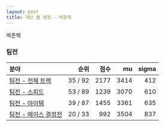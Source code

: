 ```yaml
---
layout: post
title: 개인 별 랭킹 - 박준혁
---
```


박준혁


### 팀전

| 분야 | 순위 | 점수 | mu | sigma |
|:---|---:|---:|---:|---:|
| [팀전 - 전체 트랙](../team-full) | 35 / 92 | 2177 | 3414 | 412 |
| [팀전 - 스피드](../team-speed) | 53 / 89 | 1239 | 3070 | 610 |
| [팀전 - 아이템](../team-item) | 39 / 87 | 1455 | 3361 | 635 |
| [팀전 - 에이스 결정전](../team-ace) | 20 / 33 | 992 | 3504 | 837 |
